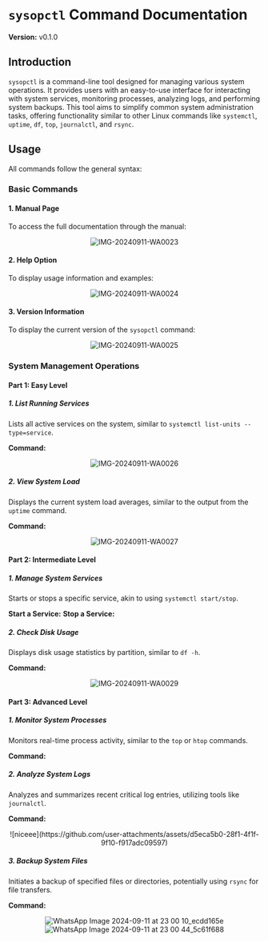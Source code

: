 # `sysopctl` Command Documentation

**Version:** v0.1.0

## Introduction
`sysopctl` is a command-line tool designed for managing various system operations. It provides users with an easy-to-use interface for interacting with system services, monitoring processes, analyzing logs, and performing system backups. This tool aims to simplify common system administration tasks, offering functionality similar to other Linux commands like `systemctl`, `uptime`, `df`, `top`, `journalctl`, and `rsync`.

## Usage
All commands follow the general syntax:


### Basic Commands

#### 1. Manual Page
To access the full documentation through the manual:


<div align="center">

![IMG-20240911-WA0023](https://github.com/user-attachments/assets/7f904283-270d-4d79-895a-b78c8f5de9d9)

</div>

#### 2. Help Option
To display usage information and examples:


<div align="center">

![IMG-20240911-WA0024](https://github.com/user-attachments/assets/3ab9bb8b-6ab6-47aa-b19e-3a69d8fed4dd)

</div>

#### 3. Version Information
To display the current version of the `sysopctl` command:


<div align="center">

![IMG-20240911-WA0025](https://github.com/user-attachments/assets/526c7748-938f-4f53-98ae-7dd1a97adf68)

</div>

### System Management Operations

#### Part 1: Easy Level

##### 1. List Running Services
Lists all active services on the system, similar to `systemctl list-units --type=service`.

**Command:**

<div align="center">


![IMG-20240911-WA0026](https://github.com/user-attachments/assets/4a7ec95f-7bc7-4fb9-85fa-ffc8533eb6ff)


</div>

##### 2. View System Load
Displays the current system load averages, similar to the output from the `uptime` command.

**Command:**

<div align="center">

![IMG-20240911-WA0027](https://github.com/user-attachments/assets/2646f102-3063-4026-a9ac-f2547cc78c5f)

</div>

#### Part 2: Intermediate Level

##### 1. Manage System Services
Starts or stops a specific service, akin to using `systemctl start/stop`.

**Start a Service:**
**Stop a Service:**

<div align="center">

</div>

##### 2. Check Disk Usage
Displays disk usage statistics by partition, similar to `df -h`.

**Command:**


<div align="center">


![IMG-20240911-WA0029](https://github.com/user-attachments/assets/b00d9efb-024f-4a35-879a-9796657df911)


</div>

#### Part 3: Advanced Level

##### 1. Monitor System Processes
Monitors real-time process activity, similar to the `top` or `htop` commands.

**Command:**

<div align="center">


</div>

##### 2. Analyze System Logs
Analyzes and summarizes recent critical log entries, utilizing tools like `journalctl`.

**Command:**


<div align="center">
![niceee](https://github.com/user-attachments/assets/d5eca5b0-28f1-4f1f-9f10-f917adc09597)



</div>

##### 3. Backup System Files
Initiates a backup of specified files or directories, potentially using `rsync` for file transfers.

**Command:**


<div align="center">

![WhatsApp Image 2024-09-11 at 23 00 10_ecdd165e](https://github.com/user-attachments/assets/eaf58044-94e7-4b2b-9ebf-02e6f21254c2)
![WhatsApp Image 2024-09-11 at 23 00 44_5c61f688](https://github.com/user-attachments/assets/e5f5575a-6d1f-4238-a323-75075e0edb79)


</div>


